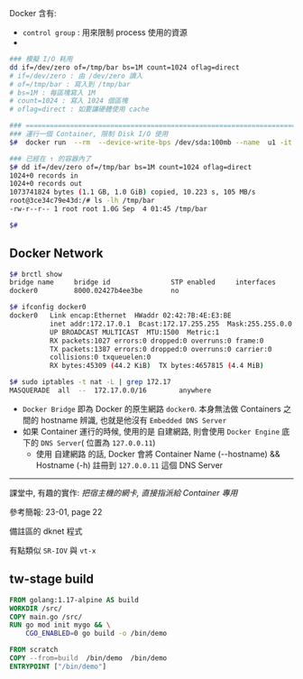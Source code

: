 
Docker 含有:

- `control group` : 用來限制 process 使用的資源
- 


```bash
### 模擬 I/O 耗用
dd if=/dev/zero of=/tmp/bar bs=1M count=1024 oflag=direct
# if=/dev/zero : 由 /dev/zero 讀入
# of=/tmp/bar : 寫入到 /tmp/bar
# bs=1M : 每區塊寫入 1M
# count=1024 : 寫入 1024 個區塊
# oflag=direct : 如要讓硬體使用 cache

### ========================================================================
### 運行一個 Container, 限制 Disk I/O 使用
$#  docker run  --rm  --device-write-bps /dev/sda:100mb --name  u1 -it ubuntu

### 已經在 ↑ 的容器內了
$# dd if=/dev/zero of=/tmp/bar bs=1M count=1024 oflag=direct
1024+0 records in
1024+0 records out
1073741824 bytes (1.1 GB, 1.0 GiB) copied, 10.223 s, 105 MB/s
root@3ce34c79e43d:/# ls -lh /tmp/bar
-rw-r--r-- 1 root root 1.0G Sep  4 01:45 /tmp/bar

$# 
```

## Docker Network

```bash
$# brctl show
bridge name     bridge id               STP enabled     interfaces
docker0         8000.02427b4ee3be       no

$# ifconfig docker0
docker0   Link encap:Ethernet  HWaddr 02:42:7B:4E:E3:BE
          inet addr:172.17.0.1  Bcast:172.17.255.255  Mask:255.255.0.0
          UP BROADCAST MULTICAST  MTU:1500  Metric:1
          RX packets:1027 errors:0 dropped:0 overruns:0 frame:0
          TX packets:1387 errors:0 dropped:0 overruns:0 carrier:0
          collisions:0 txqueuelen:0
          RX bytes:45309 (44.2 KiB)  TX bytes:4657815 (4.4 MiB)

$# sudo iptables -t nat -L | grep 172.17
MASQUERADE  all  --  172.17.0.0/16        anywhere
```


- `Docker Bridge` 即為 Docker 的原生網路 `docker0`. 本身無法做 Containers 之間的 hostname 辨識, 也就是他沒有 `Embedded DNS Server`
- 如果 Container 運行的時候, 使用的是 自建網路, 則會使用 `Docker Engine` 底下的 `DNS Server`(
位置為 `127.0.0.11`)
    - 使用 自建網路 的話, Docker 會將 Container Name (--hostname) && Hostname (-h) 註冊到 `127.0.0.11` 這個 DNS Server

-----------------

課堂中, 有趣的實作: *把宿主機的網卡, 直接指派給 Container 專用*

參考簡報: 23-01, page 22

備註區的 dknet 程式

有點類似 `SR-IOV` 與 `vt-x`


## tw-stage build

```dockerfile
FROM golang:1.17-alpine AS build
WORKDIR /src/
COPY main.go /src/
RUN go mod init mygo && \
    CGO_ENABLED=0 go build -o /bin/demo

FROM scratch
COPY --from=build  /bin/demo  /bin/demo
ENTRYPOINT ["/bin/demo"]
```